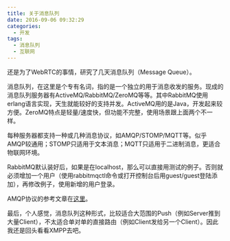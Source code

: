 ```yaml
---
title: 关于消息队列
date: 2016-09-06 09:32:29
categories:
  - 开发
tags:
  - 消息队列
  - 互联网
---
```

还是为了WebRTC的事情，研究了几天消息队列（Message Queue）。

消息队列，在这里是个专有名词，指的是一个独立的用于消息收发的服务。现成的消息队列服务器有ActiveMQ/RabbitMQ/ZeroMQ等等。其中RabbitMQ使用erlang语言实现，天生就能较好的支持并发。ActiveMQ用的是Java，开发起来较方便。ZeroMQ特点是轻量/速度快，但功能不完整，使用场景跟上面两个不一样。

每种服务器都支持一种或几种消息协议，如AMQP/STOMP/MQTT等。似乎AMQP较通用；STOMP只适用于文本消息；MQTT只适用于二进制消息，更适合物联网环境。

RabbitMQ默认装好后，如果是在localhost，那么可以直接用测试的例子。否则就必须增加一个用户（使用rabbitmqctl命令或打开控制台后用guest/guest登陆添加），再修改例子，使用新增的用户登录。

AMQP协议的参考文章在[这里](https://www.rabbitmq.com/amqp-0-9-1-reference.html)。

最后，个人感觉，消息队列这种形式，比较适合大范围的Push（例如Server推到大量Client），不太适合单对单的直接路由（例如Client发给另一个Client）。因此我还是回头看看XMPP去吧。
